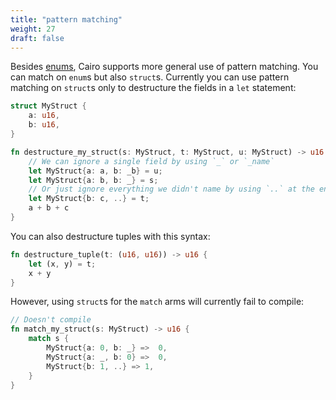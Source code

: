 ```yaml
---
title: "pattern matching"
weight: 27
draft: false
---
```


Besides [enums](../enums), Cairo supports more general use of pattern matching. You can match on `enum`s but also `struct`s.
Currently you can use pattern matching on `struct`s only to destructure the fields in a `let` statement:

```rust {.codebox}
struct MyStruct {
    a: u16,
    b: u16,
}

fn destructure_my_struct(s: MyStruct, t: MyStruct, u: MyStruct) -> u16 {
    // We can ignore a single field by using `_` or `_name`
    let MyStruct{a: a, b: _b} = u;
    let MyStruct{a: b, b: _} = s;
    // Or just ignore everything we didn't name by using `..` at the end
    let MyStruct{b: c, ..} = t;
    a + b + c
}
```

You can also destructure tuples with this syntax:

```rust {.codebox}
fn destructure_tuple(t: (u16, u16)) -> u16 {
    let (x, y) = t;
    x + y
}
```

However, using `struct`s for the `match` arms will currently fail to compile:

```rust {.codebox}
// Doesn't compile
fn match_my_struct(s: MyStruct) -> u16 {
    match s {
        MyStruct{a: 0, b: _} =>  0,
        MyStruct{a: _, b: 0} =>  0,
        MyStruct{b: 1, ..} => 1,
    }
}
```
